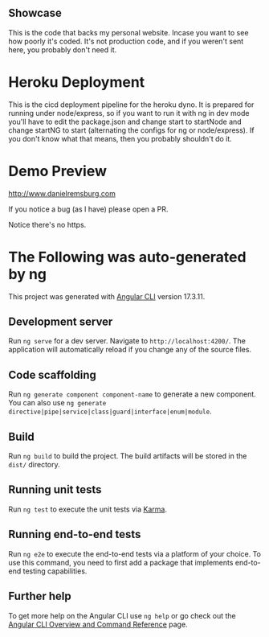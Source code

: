 ## Showcase
This is the code that backs my personal website. Incase you want to see how poorly it's coded.
It's not production code, and if you weren't sent here, you probably don't need it.

# Heroku Deployment
This is the cicd deployment pipeline for the heroku dyno. It is prepared for running under node/express, so if you want to run it with ng in dev mode you'll have to edit the package.json and change start to startNode and change startNG to start (alternating the configs for ng or node/express). If you don't know what that means, then you probably shouldn't do it.

# Demo Preview
http://www.danielremsburg.com

If you notice a bug (as I have) please open a PR.

Notice there's no https.

# The Following was auto-generated by ng

This project was generated with [Angular CLI](https://github.com/angular/angular-cli) version 17.3.11.

## Development server

Run `ng serve` for a dev server. Navigate to `http://localhost:4200/`. The application will automatically reload if you change any of the source files.

## Code scaffolding

Run `ng generate component component-name` to generate a new component. You can also use `ng generate directive|pipe|service|class|guard|interface|enum|module`.

## Build

Run `ng build` to build the project. The build artifacts will be stored in the `dist/` directory.

## Running unit tests

Run `ng test` to execute the unit tests via [Karma](https://karma-runner.github.io).

## Running end-to-end tests

Run `ng e2e` to execute the end-to-end tests via a platform of your choice. To use this command, you need to first add a package that implements end-to-end testing capabilities.

## Further help

To get more help on the Angular CLI use `ng help` or go check out the [Angular CLI Overview and Command Reference](https://angular.io/cli) page.
